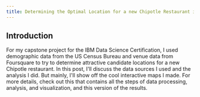 ```yaml
---
title: Determining the Optimal Location for a new Chipotle Restaurant in Queens, NY
---
```

## Introduction
For my capstone project for the IBM Data Science Certification, I used demographic data from the US Census Bureau and venue data from Foursquare to try to determine attractive candidate locations for a new Chipotle restaurant.
In this post, I'll discuss the data sources I used and the analysis I did. But mainly, I'll show off the cool interactive maps I made.
For more details, check out this <Jupyter notebook> that contains all the steps of data processing, analysis, and visualization, and this <formal report> version of the results.
  
